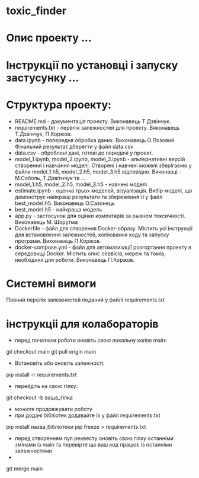 # toxic_finder

# Опис проекту ...

# Інструкції по установці і запуску застусунку ...

# Структура проекту:
* README.md - документація проекту. Виконавець Т.Дзвінчук.
* requirements.txt - перелік залежностей для проекту. Виконавець Т.Дзвінчук, П.Коржов.
* data.ipynb - попередня обробка даних. Виконавець О.Лозовий. Фінальний результат дберегти у файл data.csv
* data.csv - оброблені дані, готові до передачі у проект.
* model_1.ipynb, model_2.ipynb, model_3.ipynb - альтернативні версій створення і навчання моделі. Створені і навчені можелі зберігаємо у файли model_1.h5, model_2.h5, model_3.h5 відповідно. Виконавці - М.Соболь, Т.Дзвітнчук та ...
* model_1.h5, model_2.h5, model_3.h5 - навчені моделі
* estimate.ipynb - оценка трьох моделей, візуалізація. Вибір моделі, що демонструє найкращі результати та збереження її у файл best_model.h5. Виконавець О.Сазонець
* best_model.h5 - найкраща модель
* app.py - застосунок для оцінки коментарів за рывнем токсичності. Виконавець М. Шорутма
* Dockerfile - файл для створення Docker-образу. Містить усі інструкції для встановлення залежностей, копіювання коду та запуску програми. Виконавець П.Коржов.
* docker-compose.yml - файл для автоматизації розгортання проекту в середовищі Docker. Містить опис сервісів, мереж та томів, необхідних для роботи. Виконавець П.Коржов.

# Системні вимоги
Повний перелік залежностей поданий у файлі requirements.txt
# інструкціі для колабораторів
* перед початком роботи оновіть свою локальну копію main:

git checkout main
git pull origin main
* Встановіть або оновіть залежності:

pip install -r requirements.txt
* перейдіть на свою гілку:

git checkout -b ваша_гілка
* можете продовжувати роботу
* при додані бібліотек додавайте їх у файл requirements.txt

pip install назва_бібліотеки
pip freeze > requirements.txt
* перед створенням пул реквесту оновіть свою гілку останніми змінами із main та перевірте що ваш код працює із останніми залежностями
* 
git merge main


